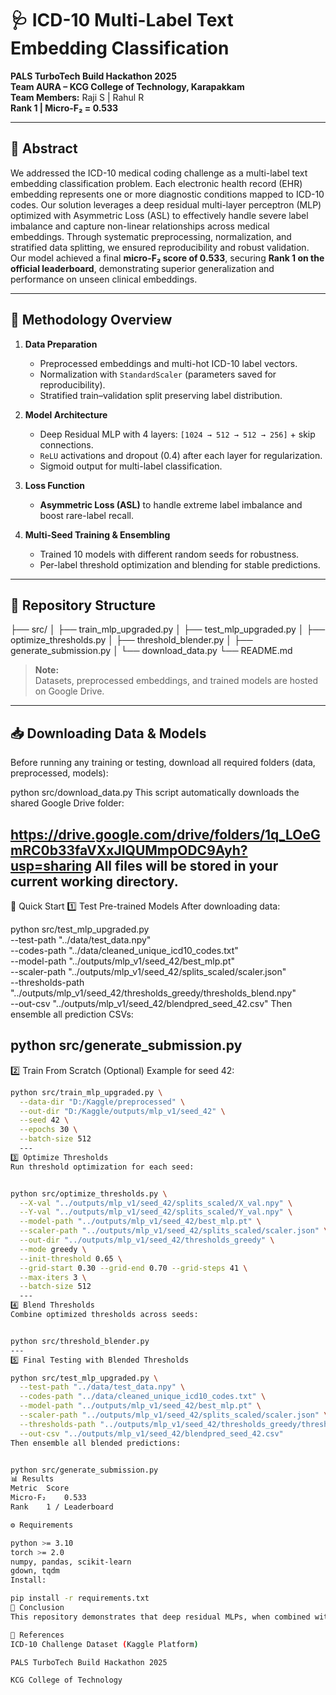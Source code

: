 # 🩺 ICD-10 Multi-Label Text Embedding Classification  
**PALS TurboTech Build Hackathon 2025**  
**Team AURA – KCG College of Technology, Karapakkam**  
**Team Members:** Raji S | Rahul R  
**Rank 1 | Micro-F₂ = 0.533**

---

## 📄 Abstract
We addressed the ICD-10 medical coding challenge as a multi-label text embedding classification problem. Each electronic health record (EHR) embedding represents one or more diagnostic conditions mapped to ICD-10 codes. Our solution leverages a deep residual multi-layer perceptron (MLP) optimized with Asymmetric Loss (ASL) to effectively handle severe label imbalance and capture non-linear relationships across medical embeddings. Through systematic preprocessing, normalization, and stratified data splitting, we ensured reproducibility and robust validation. Our model achieved a final **micro-F₂ score of 0.533**, securing **Rank 1 on the official leaderboard**, demonstrating superior generalization and performance on unseen clinical embeddings.

---

## 🧠 Methodology Overview
1. **Data Preparation**  
   - Preprocessed embeddings and multi-hot ICD-10 label vectors.  
   - Normalization with `StandardScaler` (parameters saved for reproducibility).  
   - Stratified train–validation split preserving label distribution.  

2. **Model Architecture**  
   - Deep Residual MLP with 4 layers: `[1024 → 512 → 512 → 256]` + skip connections.  
   - `ReLU` activations and dropout (0.4) after each layer for regularization.  
   - Sigmoid output for multi-label classification.  

3. **Loss Function**  
   - **Asymmetric Loss (ASL)** to handle extreme label imbalance and boost rare-label recall.  

4. **Multi-Seed Training & Ensembling**  
   - Trained 10 models with different random seeds for robustness.  
   - Per-label threshold optimization and blending for stable predictions.  

---

## 📂 Repository Structure
├── src/
│ ├── train_mlp_upgraded.py
│ ├── test_mlp_upgraded.py
│ ├── optimize_thresholds.py
│ ├── threshold_blender.py
│ ├── generate_submission.py
│ └── download_data.py
└── README.md



> **Note:**  
> Datasets, preprocessed embeddings, and trained models are hosted on Google Drive.

---

## 📥 Downloading Data & Models
Before running any training or testing, download all required folders (data, preprocessed, models):


python src/download_data.py
This script automatically downloads the shared Google Drive folder:


https://drive.google.com/drive/folders/1q_LOeGmRC0b33faVXxJIQUMmpODC9Ayh?usp=sharing
All files will be stored in your current working directory.
---
🚀 Quick Start
1️⃣ Test Pre-trained Models
After downloading data:


python src/test_mlp_upgraded.py \
  --test-path "../data/test_data.npy" \
  --codes-path "../data/cleaned_unique_icd10_codes.txt" \
  --model-path "../outputs/mlp_v1/seed_42/best_mlp.pt" \
  --scaler-path "../outputs/mlp_v1/seed_42/splits_scaled/scaler.json" \
  --thresholds-path "../outputs/mlp_v1/seed_42/thresholds_greedy/thresholds_blend.npy" \
  --out-csv "../outputs/mlp_v1/seed_42/blendpred_seed_42.csv"
Then ensemble all prediction CSVs:


python src/generate_submission.py
---
2️⃣ Train From Scratch (Optional)
Example for seed 42:

```bash
python src/train_mlp_upgraded.py \
  --data-dir "D:/Kaggle/preprocessed" \
  --out-dir "D:/Kaggle/outputs/mlp_v1/seed_42" \
  --seed 42 \
  --epochs 30 \
  --batch-size 512
  ---
3️⃣ Optimize Thresholds
Run threshold optimization for each seed:


python src/optimize_thresholds.py \
  --X-val "../outputs/mlp_v1/seed_42/splits_scaled/X_val.npy" \
  --Y-val "../outputs/mlp_v1/seed_42/splits_scaled/Y_val.npy" \
  --model-path "../outputs/mlp_v1/seed_42/best_mlp.pt" \
  --scaler-path "../outputs/mlp_v1/seed_42/splits_scaled/scaler.json" \
  --out-dir "../outputs/mlp_v1/seed_42/thresholds_greedy" \
  --mode greedy \
  --init-threshold 0.65 \
  --grid-start 0.30 --grid-end 0.70 --grid-steps 41 \
  --max-iters 3 \
  --batch-size 512
  ---
4️⃣ Blend Thresholds
Combine optimized thresholds across seeds:


python src/threshold_blender.py
---
5️⃣ Final Testing with Blended Thresholds

python src/test_mlp_upgraded.py \
  --test-path "../data/test_data.npy" \
  --codes-path "../data/cleaned_unique_icd10_codes.txt" \
  --model-path "../outputs/mlp_v1/seed_42/best_mlp.pt" \
  --scaler-path "../outputs/mlp_v1/seed_42/splits_scaled/scaler.json" \
  --thresholds-path "../outputs/mlp_v1/seed_42/thresholds_greedy/thresholds_blend.npy" \
  --out-csv "../outputs/mlp_v1/seed_42/blendpred_seed_42.csv"
Then ensemble all blended predictions:


python src/generate_submission.py
📊 Results
Metric	Score
Micro-F₂	0.533
Rank	1 / Leaderboard

⚙️ Requirements

python >= 3.10
torch >= 2.0
numpy, pandas, scikit-learn
gdown, tqdm
Install:

pip install -r requirements.txt
🏁 Conclusion
This repository demonstrates that deep residual MLPs, when combined with asymmetric loss and threshold ensembling, can outperform heavier transformer models on structured clinical embeddings while remaining reproducible and lightweight.

🔗 References
ICD-10 Challenge Dataset (Kaggle Platform)

PALS TurboTech Build Hackathon 2025

KCG College of Technology
